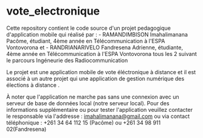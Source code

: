 # vote_electronique
Cette repository contient le code source d'un projet pedagogique d'application mobile qui réalisé par :
          - RAMANDIMBISON Imahalimanana Pacôme, étudiant, 4ème année en Télécommunication à l'ESPA Vontovorona
          et
          - RANDRIANARIVELO Fandresena Adrienne, étudiante, 4ème année en Télécommunication à l'ESPA Vontovorona
tous les 2 suivant le parcours Ingéneurie des Radiocommunication

Le projet est une application mobile de vote éléctronique à distance et il est associé à un autre projet qui une application de gestion numérique des élections à distance .

À noter que l'application ne marche pas sans une connexion avec un serveur de base de données local (notre serveur local).
Pour des informations supplémentaire ou pour tester l'application veuillez contacter le responsable via l'addresse : imahalimanana@gmail.com
ou via contact téléphonique : +261 34 64 112 15 (Pacôme) ou +261 34 98 911 02(Fandresena)
